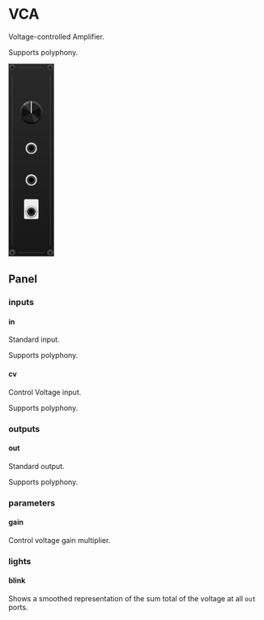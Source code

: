 # VCA

Voltage-controlled Amplifier.

Supports polyphony.

<picture>
<source srcset="https://raw.githubusercontent.com/StoneyDSP/StoneyVCV/refs/heads/production/res/specs/VCA-dark.svg" media="(prefers-color-scheme: dark)" />
<source srcset="https://raw.githubusercontent.com/StoneyDSP/StoneyVCV/refs/heads/production/res/specs/VCA-light.svg" media="(prefers-color-scheme: light), (prefers-color-scheme: no-preference)" />
<img src="https://raw.githubusercontent.com/StoneyDSP/StoneyVCV/refs/heads/production/res/specs/VCA-dark.svg" height="380px" width="90px" />
</picture>

## Panel

### inputs

#### in

Standard input.

Supports polyphony.

#### cv

Control Voltage input.

Supports polyphony.

### outputs

#### out

Standard output.

Supports polyphony.

### parameters

#### gain

Control voltage gain multiplier.

### lights

#### blink

Shows a smoothed representation of the sum total of the voltage at all `out` ports.
